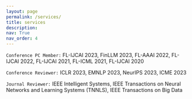 ```yaml
---
layout: page
permalink: /services/
title: services
description: 
nav: True
nav_order: 4
---
```


`Conference PC Member:`
FL-IJCAI 2023, FinLLM 2023, FL-AAAI 2022, FL-IJCAI 2022, FL-IJCAI 2021, FL-ICML 2021, FL-IJCAI 2020

`Conference Reviewer:`
ICLR 2023, EMNLP 2023, NeurIPS 2023, ICME 2023

`Journal Reviewer:`
IEEE Intelligent Systems, IEEE Transactions on Neural Networks and Learning Systems (TNNLS), IEEE Transactions on Big Data 